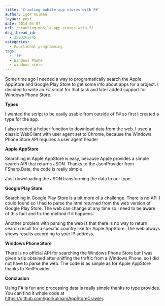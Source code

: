 ```yaml
---
title: 'Crawling mobile app stores with F#'
author: Igor Kulman
layout: post
date: 2014-04-07
url: /crawling-mobile-app-stores-with-f/
dsq_thread_id:
  - 2593262745
categories:
  - Functional programming
tags:
  - 'f#'
  - Windows Phone
  - windows store
---
```

Some time ago I needed a way to programatically search the Apple AppStore and Google Play Store to get some info about apps for a project. I decided to write an F# script for that task and later added support for Windows Phone Store.

**Types**

I wanted the script to be easily usable from outside of F# so first I created a type for the app.

<script src="https://gist.github.com/igorkulman/10019990.js?file=types.fs"></script>

I also needed a helper function to download data from the web. I used a classic WebClient with user agent set to Chrome, because the Windows Phone Store API requires a user agent header

<script src="https://gist.github.com/igorkulman/10019990.js?file=net.fs"></script>

**Apple AppStore**

Searching in Apple AppStore is easy, because Apple provides a simple search API that returns JSON. Thanks to the JsonProvider from FSharp.Data, the code is really simple

<script src="https://gist.github.com/igorkulman/10019990.js?file=AppStore.fs"></script>

Just downloading the JSON transforming the data to our type.

**Google Play Store**

Searching in Google Play Store is a bit more of a challenge. There is no API I could found so I had to parse the html returned from the web version of Google Play Store. The web can change at any time so I need to be aware of this fact and fix the method if it happens.

<script src="https://gist.github.com/igorkulman/10019990.js?file=PlayStore.fs"></script>

Another problem with parsing the web is that there is no way to return search result for a specific country like for Apple AppStore. The web always shows results according to your IP address.

**Windows Phone Store**

There is no official API for searching the Windows Phone Store but I was given a tip obtained after sniffing the traffic from a Windows Phone, so I did not have to parse the web. The code is as simple as for Apple AppStore thanks to XmlProvider.

<script src="https://gist.github.com/igorkulman/10019990.js?file=WindowsPhoneStore.fs"></script>

**Conclusion**

Using F# is fun and processing data is really simple thanks to type provides. You can find it whole code at <https://github.com/igorkulman/AppStoreCrawler>.